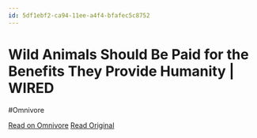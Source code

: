 ```yaml
---
id: 5df1ebf2-ca94-11ee-a4f4-bfafec5c8752
---
```


# Wild Animals Should Be Paid for the Benefits They Provide Humanity | WIRED
#Omnivore

[Read on Omnivore](https://omnivore.app/me/wild-animals-should-be-paid-for-the-benefits-they-provide-humani-18da37d3130)
[Read Original](https://www.wired.com/story/wild-animals-paid-ecosystem-benefits-ecoflix-ian-redmond/)

